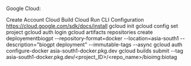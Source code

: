 Google Cloud:

Create Account
Cloud Build 
Cloud Run
CLI Configuration
https://cloud.google.com/sdk/docs/install
gcloud init
gcloud config set project <your project name>
gcloud auth login
gcloud artifacts repositories create deployementbiogpt --repository-format=docker --location=asia-south1 --description="biogpt deployment" --immutable-tags --async
gcloud auth configure-docker asia-south1-docker.pkg.dev
gcloud builds submit --tag asia-south1-docker.pkg.dev/<project_ID>/<repo_name>/bioimg:biotag
